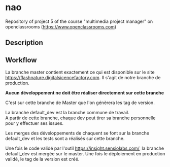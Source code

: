 # nao
Repository of project 5 of the course "multimedia project manager" on openclassrooms (https://www.openclassrooms.com)

## Description


## Workflow

La branche master contient exactement ce qui est disponible sur le site https://flashnature.digitalsicencefactory.com.
Il s'agit de notre branche de production.  

**Aucun développement ne doit être réaliser directement sur cette branche**

C'est sur cette branche de Master que l'on génèrera les tag de version.  

La branche default_dev est la branche commune de travail.  
A partir de cette branche, chaque dev peut tirer sa branche personnelle pour y effectuer ses issues.

Les merges des développements de chaquent se font sur la branche default_dev et les tests sont a réalisés sur cette branche.

Une fois le code validé par l'outil https://insight.sensiolabs.com/, la branche default_dev est mergée sur le master.
Une fois le déploiement en production validé, le tag de la version est créé.
